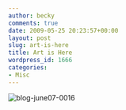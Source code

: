 ```yaml
---
author: becky
comments: true
date: 2009-05-25 20:23:57+00:00
layout: post
slug: art-is-here
title: Art is Here
wordpress_id: 1666
categories:
- Misc
---
```


![blog-june07-0016](http://beta.beckyjenson.com/wp-content/uploads/2009/05/blog-june07-0016.jpg)
